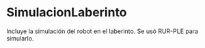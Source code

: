 # SimulacionLaberinto
Incluye la simulación del robot en el laberinto. Se usó RUR-PLE para simularlo. 
